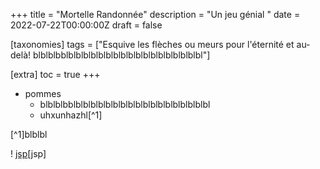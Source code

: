 +++
title = "Mortelle Randonnée"
description = "Un jeu génial "
date = 2022-07-22T00:00:00Z
draft = false

[taxonomies]
tags = ["Esquive les flèches ou meurs pour l'éternité et au-delà! blblblbblblblblblblblblblblblblblblblblblblbl"]

[extra]
toc = true
+++

* pommes
    * blblblbblblblblblblblblblblblblblblblblblblbl
    * uhxunhazhl[^1]

[^1]blblbl

! [jsp](https://biodiversitypmc.sibils.org/img/logo_banner.7ff68d4d.png)[jsp]